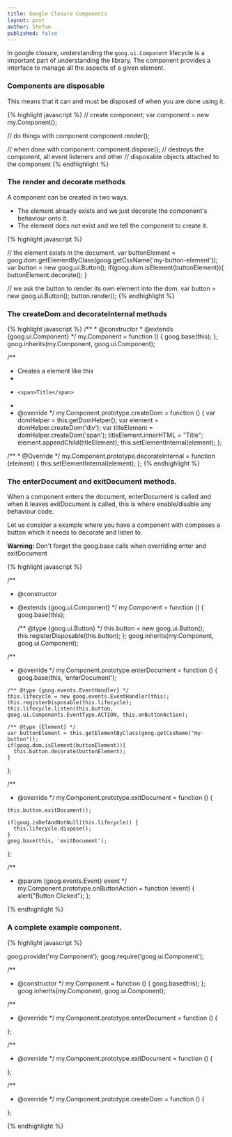 ```yaml
---
title: Google Closure Components
layout: post
author: Stefan
published: false
---
```


In google closure, understanding the <code>goog.ui.Component</code> lifecycle
is a important part of understanding the library. The component provides a
interface to manage all the aspects of a given element.

### Components are **disposable**

This means that it can and must be disposed of when you are done using it.

{% highlight javascript %}
   // create component;
   var component = new my.Component();

   // do things with component
   component.render();

   // when done with component:
   component.dispose(); // destroys the component, all event listeners and other
                        // disposable objects attached to the component
{% endhighlight %}

### The <b>render</b> and <b>decorate</b> methods

A component can be created in two ways.

* The element already exists and we just decorate the component's behaviour onto it.
* The element does not exist and we tell the component to create it.

{% highlight javascript %}

   // the element exists in the document.
   var buttonElement = goog.dom.getElementByClass(goog.getCssName('my-button-element'));
   var button = new goog.ui.Button();
   if(goog.dom.isElement(buttonElement)){
     buttonElement.decorate();
   }

   // we ask the button to render its own element into the dom.
   var button = new goog.ui.Button();
   button.render();
{% endhighlight %}

### The <b>createDom</b> and <b>decorateInternal</b> methods


{% highlight javascript %}
  /**
    * @constructor
    * @extends {goog.ui.Component}
    */
   my.Component = function () {
      goog.base(this);
   };
   goog.inherits(my.Component, goog.ui.Component);

  /**
   * Creates a element like this
   * <div>
   *     <span>Title</span>
   * </div>
   * @override
   */
   my.Component.prototype.createDom = function () {
     var domHelper = this.getDomHelper();
     var element = domHelper.createDom('div');
     var titleElement = domHelper.createDom('span');
     titleElement.innerHTML = "Title";
     element.appendChild(titleElement);
     this.setElementInternal(element);
   };

   /**
    * @Override
    */
    my.Component.prototype.decorateInternal = function (element) {
      this.setElementInternal(element);
    };
{% endhighlight %}


### The <b>enterDocument</b> and <b>exitDocument</b> methods.

When a component enters the document, enterDocument is called and when it leaves exitDocument is called, this is where enable/disable any behaviour code.

Let us consider a example where you have a component with composes a button which it needs to decorate and listen to.


<p class="alert"><b>Warning:</b> Don't forget the goog.base calls when overriding enter and exitDocument</p>
{% highlight javascript %}

 /**
  * @constructor
  * @extends {goog.ui.Component}
  */
 my.Component = function () {
    goog.base(this);

    /** @type {goog.ui.Button} */
    this.button = new goog.ui.Button();
    this.registerDisposable(this.button);
 };
 goog.inherits(my.Component, goog.ui.Component);


  /**
   * @override
   */
  my.Component.prototype.enterDocument = function () {
    goog.base(this, 'enterDocument');

    /** @type {goog.events.EventHandler} */
    this.lifecycle = new goog.events.EventHandler(this);
    this.registerDisposable(this.lifecycle);
    this.lifecycle.listen(this.button, goog.ui.Components.EventType.ACTION, this.onButtonAction);

    /** @type {Element} */
    var buttonElement = this.getElementByClass(goog.getCssName("my-button"));
    if(goog.dom.isElement(buttonElement)){
      this.button.decorate(buttonElement);
    }
  };

  /**
   * @override
   */
  my.Component.prototype.exitDocument = function () {

    this.button.exitDocument();

    if(goog.isDefAndNotNull(this.lifecycle)) {
      this.lifecycle.dispose();
    }
    goog.base(this, 'exitDocument');
  };


  /**
   * @param {goog.events.Event} event
   */
  my.Component.prototype.onButtonAction = function (event) {
     alert("Button Clicked");
  };

{% endhighlight %}



### A complete example component.

{% highlight javascript %}

  goog.provide('my.Component');
  goog.require('goog.ui.Component');

  /**
   * @constructor
   */
  my.Component = function () {
    goog.base(this);
  };
  goog.inherits(my.Component, goog.ui.Component);

  /**
   * @override
   */
  my.Component.prototype.enterDocument = function () {

  };

  /**
   * @override
   */
  my.Component.prototype.exitDocument = function () {

  };


  /**
   * @override
   */
  my.Component.prototype.createDom = function () {

  };



{% endhighlight %}